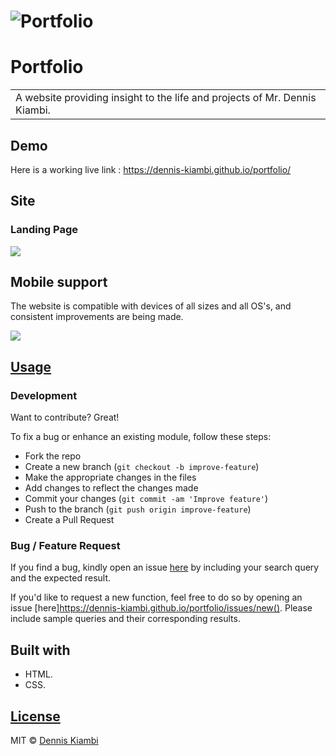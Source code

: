# ![Portfolio](https://https://dennis-kiambi.github.io/portfolio/)
# Portfolio
<table>
<tr>
<td>
  A website providing insight to the life and projects of Mr. Dennis Kiambi.
</td>
</tr>
</table>


## Demo
Here is a working live link :  https://dennis-kiambi.github.io/portfolio/


## Site

### Landing Page

![](https://dennis-kiambi.github.io/portfolio/)

## Mobile support
The website is compatible with devices of all sizes and all OS's, and consistent improvements are being made.

![](https://dennis-kiambi.github.io/portfolio/)




## [Usage](https://dennis-kiambi.github.io/portfolio/) 

### Development
Want to contribute? Great!

To fix a bug or enhance an existing module, follow these steps:

- Fork the repo
- Create a new branch (`git checkout -b improve-feature`)
- Make the appropriate changes in the files
- Add changes to reflect the changes made
- Commit your changes (`git commit -am 'Improve feature'`)
- Push to the branch (`git push origin improve-feature`)
- Create a Pull Request 

### Bug / Feature Request

If you find a bug, kindly open an issue [here](https://dennis-kiambi.github.io/portfolio/) by including your search query and the expected result.

If you'd like to request a new function, feel free to do so by opening an issue [here]https://dennis-kiambi.github.io/portfolio/issues/new(). Please include sample queries and their corresponding results.


## Built with 

- HTML.
- CSS.



## [License](https://dennis-kiambi.github.io/portfolio/LICENSE.md)

MIT © [Dennis Kiambi ](https://dennis-kiambi.github.io/portfolio/)

